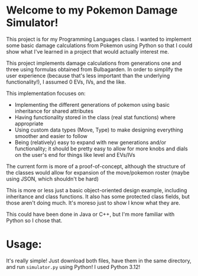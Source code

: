 # Welcome to my Pokemon Damage Simulator!

This project is for my Programming Languages class. I wanted to implement some basic damage calculations from Pokemon using Python so that I could show what I've learned in a project that would actually interest me. 

This project implements damage calculations from generations one and three using formulas obtained from Bulbagarden. In order to simplify the user experience (because that's less important than the underlying functionality!), I assumed 0 EVs, IVs, and the like. 

This implementation focuses on: 
- Implementing the different generations of pokemon using basic inheritance for shared attributes
- Having functionality stored in the class (real stat functions) where appropriate
- Using custom data types (Move, Type) to make designing everything smoother and easier to follow
- Being (relatively) easy to expand with new generations and/or functionality; it should be pretty easy to allow for more knobs and dials on the user's end for things like level and EVs/IVs

The current form is more of a proof-of-concept, although the structure of the classes would allow for expansion of the move/pokemon roster (maybe using JSON, which shouldn't be hard)

This is more or less just a basic object-oriented design example, including inheritance and class functions. It also has some protected class fields, but those aren't doing much. It's moreso just to show I know what they are.

This could have been done in Java or C++, but I'm more familiar with Python so I chose that. 

# Usage:

It's really simple! Just download both files, have them in the same directory, and run `simulator.py` using Python! I used Python 3.12!

